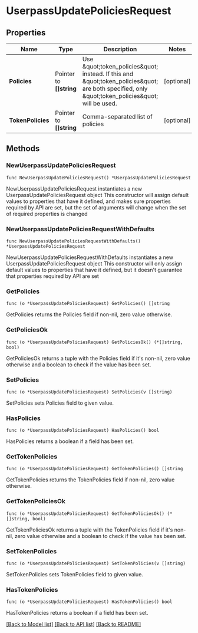 # UserpassUpdatePoliciesRequest


## Properties

Name | Type | Description | Notes
------------ | ------------- | ------------- | -------------
**Policies** | Pointer to **[]string** | Use \&quot;token_policies\&quot; instead. If this and \&quot;token_policies\&quot; are both specified, only \&quot;token_policies\&quot; will be used. | [optional] 
**TokenPolicies** | Pointer to **[]string** | Comma-separated list of policies | [optional] 



## Methods


### NewUserpassUpdatePoliciesRequest

`func NewUserpassUpdatePoliciesRequest() *UserpassUpdatePoliciesRequest`

NewUserpassUpdatePoliciesRequest instantiates a new UserpassUpdatePoliciesRequest object
This constructor will assign default values to properties that have it defined,
and makes sure properties required by API are set, but the set of arguments
will change when the set of required properties is changed

### NewUserpassUpdatePoliciesRequestWithDefaults

`func NewUserpassUpdatePoliciesRequestWithDefaults() *UserpassUpdatePoliciesRequest`

NewUserpassUpdatePoliciesRequestWithDefaults instantiates a new UserpassUpdatePoliciesRequest object
This constructor will only assign default values to properties that have it defined,
but it doesn't guarantee that properties required by API are set


### GetPolicies

`func (o *UserpassUpdatePoliciesRequest) GetPolicies() []string`

GetPolicies returns the Policies field if non-nil, zero value otherwise.

### GetPoliciesOk

`func (o *UserpassUpdatePoliciesRequest) GetPoliciesOk() (*[]string, bool)`

GetPoliciesOk returns a tuple with the Policies field if it's non-nil, zero value otherwise
and a boolean to check if the value has been set.

### SetPolicies

`func (o *UserpassUpdatePoliciesRequest) SetPolicies(v []string)`

SetPolicies sets Policies field to given value.


### HasPolicies

`func (o *UserpassUpdatePoliciesRequest) HasPolicies() bool`

HasPolicies returns a boolean if a field has been set.




### GetTokenPolicies

`func (o *UserpassUpdatePoliciesRequest) GetTokenPolicies() []string`

GetTokenPolicies returns the TokenPolicies field if non-nil, zero value otherwise.

### GetTokenPoliciesOk

`func (o *UserpassUpdatePoliciesRequest) GetTokenPoliciesOk() (*[]string, bool)`

GetTokenPoliciesOk returns a tuple with the TokenPolicies field if it's non-nil, zero value otherwise
and a boolean to check if the value has been set.

### SetTokenPolicies

`func (o *UserpassUpdatePoliciesRequest) SetTokenPolicies(v []string)`

SetTokenPolicies sets TokenPolicies field to given value.


### HasTokenPolicies

`func (o *UserpassUpdatePoliciesRequest) HasTokenPolicies() bool`

HasTokenPolicies returns a boolean if a field has been set.









[[Back to Model list]](../README.md#documentation-for-models) [[Back to API list]](../README.md#documentation-for-api-endpoints) [[Back to README]](../README.md)


